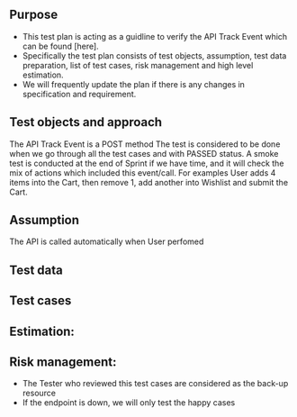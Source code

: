 ## Purpose
- This test plan is acting as a guidline to verify the API Track Event which can be found [here].
- Specifically the test plan consists of test objects, assumption, test data preparation, list of test cases, risk management and high level estimation.
- We will frequently update the plan if there is any changes in specification and requirement.

## Test objects and approach
The API Track Event is a POST method
The test is considered to be done when we go through all the test cases and with PASSED status.
A smoke test is conducted at the end of Sprint if we have time, and it will check the mix of actions which included this event/call. For examples User adds 4 items into the Cart, then remove 1, add another into Wishlist and submit the Cart.

## Assumption
The API is called automatically when User perfomed 

## Test data

## Test cases

## Estimation:

## Risk management:
- The Tester who reviewed this test cases are considered as the back-up resource
- If the endpoint is down, we will only test the happy cases
